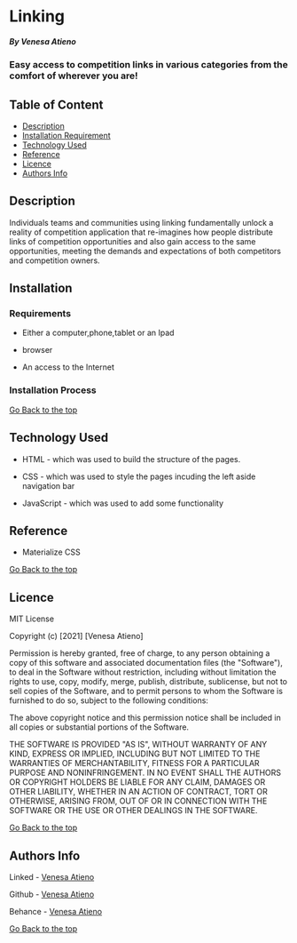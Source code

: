 # Linking 

##### By Venesa Atieno 
### Easy access to competition links in various categories from the comfort of wherever you are!

## Table of Content

+ [Description](#description)
+ [Installation Requirement](#Installation)
+ [Technology Used](#technology-used)
+ [Reference](#reference)
+ [Licence](#licence)
+ [Authors Info](#author-Info)


## Description
<p>Individuals teams and communities using linking fundamentally unlock a reality of competition application that re-imagines how people distribute links of competition opportunities and also gain access to the same opportunities, meeting the demands and expectations of both competitors and competition owners.</p>


## Installation

### Requirements

* Either a computer,phone,tablet or an Ipad

* browser

* An access to the Internet


### Installation Process

[Go Back to the top](#Linking)

## Technology Used
* HTML - which was used to build the structure of the pages.

* CSS - which was used to style the pages incuding the left aside navigation bar

* JavaScript - which was used to add some functionality


## Reference
* Materialize CSS

[Go Back to the top](#Linking)


## Licence

MIT License

Copyright (c) [2021] [Venesa Atieno]

Permission is hereby granted, free of charge, to any person obtaining a copy
of this software and associated documentation files (the "Software"), to deal
in the Software without restriction, including without limitation the rights
to use, copy, modify, merge, publish, distribute, sublicense, but not to sell
copies of the Software, and to permit persons to whom the Software is
furnished to do so, subject to the following conditions:

The above copyright notice and this permission notice shall be included in all
copies or substantial portions of the Software.

THE SOFTWARE IS PROVIDED "AS IS", WITHOUT WARRANTY OF ANY KIND, EXPRESS OR
IMPLIED, INCLUDING BUT NOT LIMITED TO THE WARRANTIES OF MERCHANTABILITY,
FITNESS FOR A PARTICULAR PURPOSE AND NONINFRINGEMENT. IN NO EVENT SHALL THE
AUTHORS OR COPYRIGHT HOLDERS BE LIABLE FOR ANY CLAIM, DAMAGES OR OTHER
LIABILITY, WHETHER IN AN ACTION OF CONTRACT, TORT OR OTHERWISE, ARISING FROM,
OUT OF OR IN CONNECTION WITH THE SOFTWARE OR THE USE OR OTHER DEALINGS IN THE
SOFTWARE.

[Go Back to the top](#Linking)


## Authors Info


Linked - [Venesa Atieno](www.linkedin.com/in/venesa-atieno)

Github - [Venesa Atieno](https://github.com/VenesaOkuna)

Behance - [Venesa Atieno](https://www.behance.net/venesaatieno)

[Go Back to the top](#Linking)
